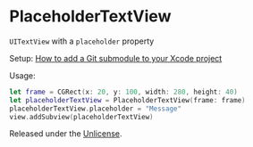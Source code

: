 # PlaceholderTextView

`UITextView` with a `placeholder` property

Setup: [How to add a Git submodule to your Xcode project][1]

Usage:

```swift
let frame = CGRect(x: 20, y: 100, width: 280, height: 40)
let placeholderTextView = PlaceholderTextView(frame: frame)
placeholderTextView.placeholder = "Message"
view.addSubview(placeholderTextView)
```

Released under the [Unlicense][2].


  [1]: https://github.com/acani/Libraries
  [2]: http://unlicense.org
